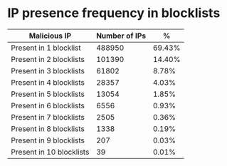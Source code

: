# IP presence frequency in blocklists
| Malicious IP | Number of IPs | % |
|----|----|----|
| Present in 1 blocklist | 488950 | 69.43% |
| Present in 2 blocklists | 101390 | 14.40% |
| Present in 3 blocklists | 61802 | 8.78% |
| Present in 4 blocklists | 28357 | 4.03% |
| Present in 5 blocklists | 13054 | 1.85% |
| Present in 6 blocklists | 6556 | 0.93% |
| Present in 7 blocklists | 2505 | 0.36% |
| Present in 8 blocklists | 1338 | 0.19% |
| Present in 9 blocklists | 207 | 0.03% |
| Present in 10 blocklists | 39 | 0.01% |
